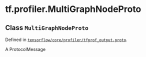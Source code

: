 <div itemscope itemtype="http://developers.google.com/ReferenceObject">
<meta itemprop="name" content="tf.profiler.MultiGraphNodeProto" />
<meta itemprop="path" content="Stable" />
</div>

# tf.profiler.MultiGraphNodeProto

## Class `MultiGraphNodeProto`





Defined in [`tensorflow/core/profiler/tfprof_output.proto`](https://www.tensorflow.org/code/tensorflow/core/profiler/tfprof_output.proto).

A ProtocolMessage

